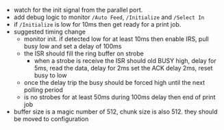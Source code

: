 - watch for the init signal from the parallel port.  
- add debug logic to monitor `/Auto Feed`, `/Initialize` and `/Select In`
- if `/Initialize` is low for 10ms then get ready for a print job.
- suggested timing change
  - monitor init.  if detected low for at least 10ms then enable IRS, pull busy low and set a delay of 100ms
  - the ISR should fill the ring buffer on strobe
    - when a strobe is receive the ISR should old BUSY high, delay for 5ms, read the data, delay for 2ms set the ACK delay 2ms, reset busy to low
  - once the delay trip the busy should be forced high until the next polling period 
  - is no strobes for at least 50ms during 100ms delay then end of print job
- buffer size is a magic number of 512, chunk size is also 512.  they should be moved to configuration